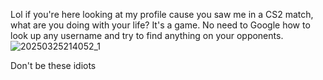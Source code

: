 Lol if you're here looking at my profile cause you saw me in a CS2 match, what are you doing with your life? It's a game. No need to Google how to look up any username and try to find anything on your opponents. 
![20250325214052_1](https://github.com/user-attachments/assets/dd0b8c5b-3102-48d1-a9ec-0db412d5aec7)

Don't be these idiots
